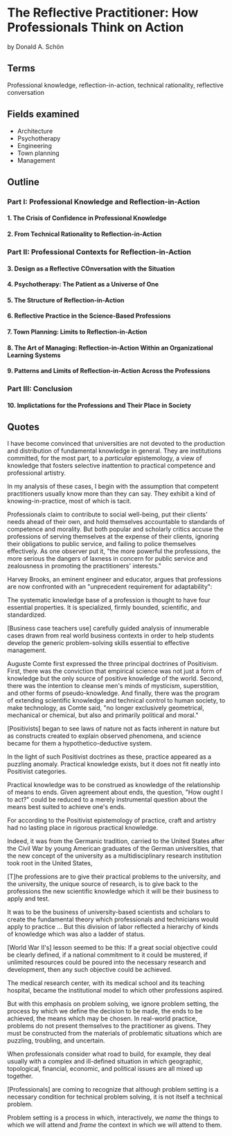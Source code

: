 # The Reflective Practitioner: How Professionals Think on Action

by Donald A. Schön

## Terms

Professional knowledge, reflection-in-action, technical rationality, reflective conversation

## Fields examined

* Architecture
* Psychotherapy
* Engineering
* Town planning
* Management

## Outline

### Part I: Professional Knowledge and Reflection-in-Action

#### 1. The Crisis of Confidence in Professional Knowledge

#### 2. From Technical Rationality to Reflection-in-Action

### Part II: Professional Contexts for Reflection-in-Action

#### 3. Design as a Reflective COnversation with the Situation

#### 4. Psychotherapy: The Patient as a Universe of One

#### 5. The Structure of Reflection-in-Action

#### 6. Reflective Practice in the Science-Based Professions

#### 7. Town Planning: Limits to Reflection-in-Action

#### 8. The Art of Managing: Reflection-in-Action Within an Organizational Learning Systems

#### 9. Patterns and Limits of Reflection-in-Action Across the Professions

### Part III: Conclusion

#### 10. Implictations for the Professions and Their Place in Society


## Quotes

I have become convinced that universities are not devoted to the production and
distribution of fundamental knowledge in general. They are institutions
committed, for the most part, to a *particular* epistemology, a view of knowledge
that fosters selective inattention to practical competence and professional
artistry.

In my analysis of these cases, I begin with the assumption that competent
practitioners usually know more than they can say. They exhibit a kind of
knowing-in-practice, most of which is tacit.

Professionals claim to contribute to social well-being, put their clients' needs
ahead of their own, and hold themselves accountable to standards of competence
and morality. But both popular and scholarly critics accuse the professions of
serving themselves at the expense of their clients, ignoring their obligations
to public service, and failing to police themselves effectively. As one
observer put it, "the more powerful the professions, the more serious the
dangers of laxness in concern for public service and zealousness in promoting
the practitioners' interests."

Harvey Brooks, an eminent engineer and educator, argues that professions are now
confronted with an "unprecedent requirement for adaptability":

The systematic knowledge base of a profession is thought to have four essential
properties. It is specialized, firmly bounded, scientific, and standardized.

[Business case teachers use] carefully guided analysis of innumerable cases drawn from real
world business contexts in order to help students develop the generic
problem-solving skills essential to effective management.

Auguste Comte first expressed the three principal doctrines of Positivism.
First, there was the conviction that empirical science was not just a form of
knowledge but the only source of positive knowledge of the world. Second, there
was the intention to cleanse men's minds of mysticism, superstition, and other
forms of pseudo-knowledge. And finally, there was the program of extending
scientific knowledge and technical control to human society, to make technology,
as Comte said, "no longer exclusively geometrical, mechanical or chemical, but
also and primarily political and moral."

[Positivists] began to see laws of nature not as facts inherent in nature but as
constructs created to explain observed phenomena, and science became for them a
hypothetico-deductive system.

In the light of such Positivist doctrines as these, practice appeared as a
puzzling anomaly. Practical knowledge exists, but it does not fit neatly into
Positivist categories.

Practical knowledge was to be construed as knowledge of the relationship of
means to ends. Given agreement about ends, the question, "How ought I to act?"
could be reduced to a merely instrumental question about the means best suited
to achieve one's ends.

For according to the Positivist epistemology of practice, craft and artistry had
no lasting place in rigorous practical knowledge.

Indeed, it was from the Germanic tradition, carried to the United States after
the Civil War by young American graduates of the German universities, that the
new concept of the university as a multidisciplinary research institution took
root in the United States,

[T]he professions are to give their practical problems to the university, and
the university, the unique source of research, is to give back to the
professions the new scientific knowledge which it will be their business to
apply and test.

It was to be the business of university-based scientists and scholars to create
the fundamental theory which professionals and technicians would apply to
practice ... But this division of labor reflected a hierarchy of kinds of knowledge which was also a ladder of status.

[World War II's] lesson seemed to be this: If a great social objective could be clearly
defined, if a national commitment to it could be mustered, if unlimited
resources could be poured into the necessary research and development, then any
such objective could be achieved.

The medical research center, with its medical school and its teaching hospital,
became the institutional model to which other professions aspired.

But with this emphasis on problem solving, we ignore problem setting, the
process by which we define the decision to be made, the ends to be achieved, the
means which may be chosen. In real-world practice, problems do not present
themselves to the practitioner as givens. They must be constructed from the
materials of problematic situations which are puzzling, troubling, and
uncertain.


When professionals consider what road to build, for example, they deal usually
with a complex and ill-defined situation in which geographic, topological,
financial, economic, and political issues are all mixed up together.

[Professionals] are coming to recognize that although problem setting is a necessary
condition for technical problem solving, it is not itself a technical problem.

Problem setting is a process in which, interactively, we *name* the things to
which we will attend and *frame* the context in which we will attend to them.
